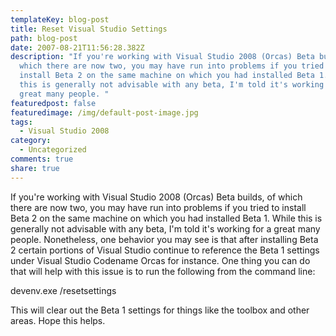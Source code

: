 ```yaml
---
templateKey: blog-post
title: Reset Visual Studio Settings
path: blog-post
date: 2007-08-21T11:56:28.382Z
description: "If you're working with Visual Studio 2008 (Orcas) Beta builds, of
  which there are now two, you may have run into problems if you tried to
  install Beta 2 on the same machine on which you had installed Beta 1. While
  this is generally not advisable with any beta, I'm told it's working for a
  great many people. "
featuredpost: false
featuredimage: /img/default-post-image.jpg
tags:
  - Visual Studio 2008
category:
  - Uncategorized
comments: true
share: true
---
```

<!--StartFragment-->

If you're working with Visual Studio 2008 (Orcas) Beta builds, of which there are now two, you may have run into problems if you tried to install Beta 2 on the same machine on which you had installed Beta 1. While this is generally not advisable with any beta, I'm told it's working for a great many people. Nonetheless, one behavior you may see is that after installing Beta 2 certain portions of Visual Studio continue to reference the Beta 1 settings under Visual Studio Codename Orcas for instance. One thing you can do that will help with this issue is to run the following from the command line:

devenv.exe /resetsettings

This will clear out the Beta 1 settings for things like the toolbox and other areas. Hope this helps.

<!--EndFragment-->